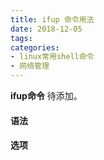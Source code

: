 ```yaml
---
title: ifup 命令用法
date: 2018-12-05
tags:
categories: 
- linux常用shell命令
- 网络管理
---
```

**ifup命令** 待添加。
<!-- more --> 
#### **语法**


#### **选项**
